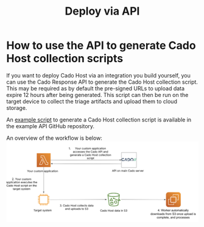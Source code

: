 ﻿---
title: Deploy via API
hide_title: true
sidebar_position: 3
---

# How to use the API to generate Cado Host collection scripts
If you want to deploy Cado Host via an integration you build yourself, you can use the Cado Response API to generate the Cado Host collection script. This may be required as by default the pre-signed URLs to upload data expire 12 hours after being generated.
This script can then be run on the target device to collect the triage artifacts and upload them to cloud storage.

An [example script](https://github.com/cado-security/cado-api-examples/blob/main/examples/cado_host.py) to generate a Cado Host collection script is available in the example API GitHub repository.

An overview of the workflow is below:
![API Workflow](/img/cado-host-api.png)